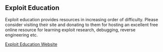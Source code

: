 
## Exploit Education


Exploit education provides resources in increasing order of difficulty. Please consider visiting their site and donating to them for hosting an excellent free online resource for learning exploit research, debugging, reverse engineering etc.


[Exploit Education Website](https://exploit.education)
